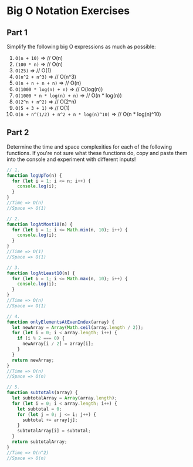 # Big O Notation Exercises
## Part 1
Simplify the following big O expressions as much as possible:

1. `O(n + 10)` => // O(n)
2. `(100 * n)` => // O(n)
3. `O(25)` => // O(1)
4. `O(n^2 + n^3)` => // O(n^3)
5. `O(n + n + n + n)` => // O(n)
6. `O(1000 * log(n) + n)` => // O(log(n))
7. `O(1000 * n * log(n) + n)` => // O(n * log(n))
8. `O(2^n + n^2)` => // O(2^n)
9. `O(5 + 3 + 1)` => // O(1)
10. `O(n + n^(1/2) + n^2 + n * log(n)^10)` => // O(n * log(n)^10)

## Part 2
Determine the time and space complexities for each of the following functions. If you're not sure what these functions do, copy and paste them into the console and experiment with different inputs!
```js
// 1.
function logUpTo(n) {
  for (let i = 1; i <= n; i++) {
    console.log(i);
  }
}
//Time => O(n)
//Space => O(1)

// 2.
function logAtMost10(n) {
  for (let i = 1; i <= Math.min(n, 10); i++) {
    console.log(i);
  }
}
//Time => O(1)
//Space => O(1)

// 3.
function logAtLeast10(n) {
  for (let i = 1; i <= Math.max(n, 10); i++) {
    console.log(i);
  }
}
//Time => O(n)
//Space => O(1)

// 4.
function onlyElementsAtEvenIndex(array) {
  let newArray = Array(Math.ceil(array.length / 2));
  for (let i = 0; i < array.length; i++) {
    if (i % 2 === 0) {
      newArray[i / 2] = array[i];
    }
  }
  return newArray;
}
//Time => O(n)
//Space => O(n)

// 5.
function subtotals(array) {
  let subtotalArray = Array(array.length);
  for (let i = 0; i < array.length; i++) {
    let subtotal = 0;
    for (let j = 0; j <= i; j++) {
      subtotal += array[j];
    }
    subtotalArray[i] = subtotal;
  }
  return subtotalArray;
}
//Time => O(n^2)
//Space => O(n)
```
